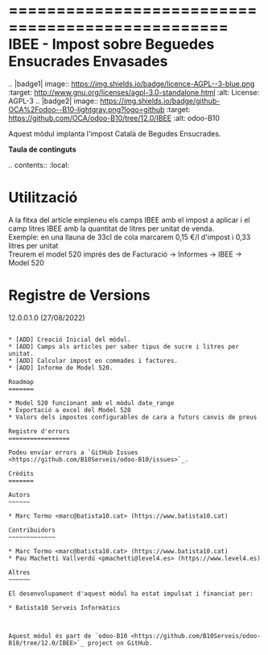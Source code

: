 =================================================   
IBEE - Impost sobre Beguedes Ensucrades Envasades   
=================================================   

.. |badge1| image:: https://img.shields.io/badge/licence-AGPL--3-blue.png
    :target: http://www.gnu.org/licenses/agpl-3.0-standalone.html
    :alt: License: AGPL-3
.. |badge2| image:: https://img.shields.io/badge/github-OCA%2Fodoo--B10-lightgray.png?logo=github
    :target: https://github.com/OCA/odoo-B10/tree/12.0/IBEE
    :alt: odoo-B10

Aquest mòdul implanta l'impost Català de Begudes Ensucrades.


**Taula de continguts**

.. contents::
   :local:

Utilització   
===========   

A la fitxa del article empleneu els camps IBEE amb el impost a aplicar i el camp litres IBEE amb la quantitat de litres per unitat de venda.   
Exemple: en una llauna de 33cl de cola marcarem 0,15 €/l d'impost i 0,33 litres per unitat   
Treurem el model 520 imprés des de Facturació -> Informes -> IBEE -> Model 520   


Registre de Versions
====================

12.0.0.1.0 (27/08/2022)
~~~~~~~~~~~~~~~~~~~~~~~

* [ADD] Creació Inicial del mòdul.   
* [ADD] Camps als articles per saber tipus de sucre i litres per unitat.   
* [ADD] Calcular impost en commades i factures.   
* [ADD] Informe de Model 520.   

Roadmap   
=======   

* Model 520 funcionant amb el mòdul date_range   
* Exportació a excel del Model 520   
* Valors dels impostos configurables de cara a futurs canvis de preus   

Registre d'errors
=================   

Podeu enviar errors a `GitHub Issues <https://github.com/B10Serveis/odoo-B10/issues>`_.

Crèdits
=======

Autors
~~~~~~

* Marc Tormo <marc@batista10.cat> (https://www.batista10.cat)

Contribuidors
~~~~~~~~~~~~~

* Marc Tormo <marc@batista10.cat> (https://www.batista10.cat)
* Pau Machetti Vallverdú <pmachetti@level4.es> (https://www.level4.es)

Altres   
~~~~~~  

El desenvolupament d'aquest mòdul ha estat impulsat i financiat per:

* Batista10 Serveis Informàtics



Aquest mòdul és part de `odoo-B10 <https://github.com/B10Serveis/odoo-B10/tree/12.0/IBEE>`_ project on GitHub.   
